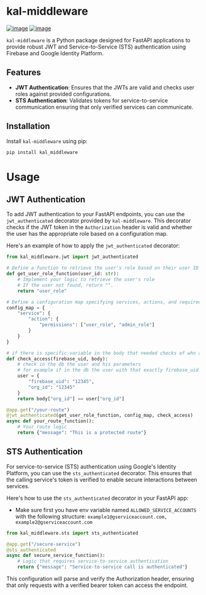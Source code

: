 # kal-middleware


[![image](https://img.shields.io/pypi/v/kal-middleware.svg)](https://pypi.python.org/pypi/kal-middleware)
[![image](https://img.shields.io/conda/vn/conda-forge/kal-middleware.svg)](https://anaconda.org/conda-forge/kal-middleware)

`kal-middleware` is a Python package designed for FastAPI applications to provide robust JWT and Service-to-Service (STS) authentication using Firebase and Google Identity Platform.

## Features

- **JWT Authentication**: Ensures that the JWTs are valid and checks user roles against provided configurations.
- **STS Authentication**: Validates tokens for service-to-service communication ensuring that only verified services can communicate.

## Installation

Install `kal-middleware` using pip:

```bash
pip install kal_middleware
```

# Usage

## JWT Authentication

To add JWT authentication to your FastAPI endpoints, you can use the `jwt_authenticated` decorator provided by `kal-middleware`. This decorator checks if the JWT token in the `Authorization` header is valid and whether the user has the appropriate role based on a configuration map.

Here's an example of how to apply the `jwt_authenticated` decorator:

```python
from kal_middleware.jwt import jwt_authenticated

# Define a function to retrieve the user's role based on their user ID
def get_user_role_function(user_id: str):
    # Implement your logic to retrieve the user's role
    # If the user not found, return "".
    return "user_role"

# Define a configuration map specifying services, actions, and required permissions
config_map = {
    "service": {
        "action": {
            "permissions": ["user_role", "admin_role"]
        }
    }
}

# if there is specific variable in the body that needed checks of who access its data only
def check_access(firebase_uid, body):
    # check in the db the user and his parameters
    # for example if in the db the user with that exactly firebase_uid is:
    user = {
        "firebase_uid": "12345",
        "org_id": "12345"
    }
    return body["org_id"] == user["org_id"]

@app.get("/your-route")
@jwt_authenticated(get_user_role_function, config_map, check_access)
async def your_route_function():
    # Your route logic
    return {"message": "This is a protected route"}
```

## STS Authentication
For service-to-service (STS) authentication using Google's Identity Platform, you can use the `sts_authenticated` decorator. This ensures that the calling service's token is verified to enable secure interactions between services.

Here's how to use the `sts_authenticated` decorator in your FastAPI app:
- Make sure first you have env variable named `ALLOWED_SERVICE_ACCOUNTS` with the following structure: `example1@gserviceaccount.com, example2@gserviceaccount.com`
```python
from kal_middleware.sts import sts_authenticated

@app.get("/secure-service")
@sts_authenticated
async def secure_service_function():
    # Logic that requires service-to-service authentication
    return {"message": "Service-to-service call is authenticated"}
```
This configuration will parse and verify the Authorization header, ensuring that only requests with a verified bearer token can access the endpoint.

